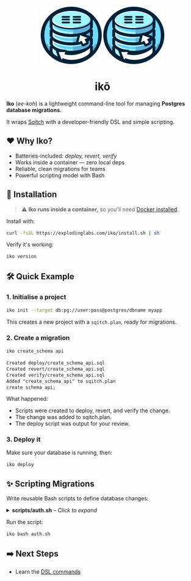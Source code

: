 <p align="center">
  <img alt="Iko logo" height="150" src="https://github.com/explodinglabs/iko/blob/main/images/logo-light.png?raw=true#gh-light-mode-only" />
  <img alt="Iko logo" height="150" src="https://github.com/explodinglabs/iko/blob/main/images/logo-dark.png?raw=true#gh-dark-mode-only" />
</p>

<h1 align="center">
  ikō
</h1>

**Iko** (_ee-koh_) is a lightweight command-line tool for managing **Postgres
database migrations.**

It wraps [Sqitch](https://sqitch.org/) with a developer-friendly DSL and simple
scripting.

## ❤️ Why Iko?

- Batteries-included: _deploy, revert, verify_
- Works inside a container — zero local deps
- Reliable, clean migrations for teams
- Powerful scripting model with Bash

## 🚀 Installation

> ⚠️ **Iko runs inside a container,** so you'll need [Docker
> installed](https://docs.docker.com/get-docker/).

Install with:

```sh
curl -fsSL https://explodinglabs.com/iko/install.sh | sh
```

Verify it's working:

```sh
iko version
```

## 🛠️ Quick Example

### 1. Initialise a project

```sh
iko init --target db:pg://user:pass@postgres/dbname myapp
```

This creates a new project with a `sqitch.plan`, ready for migrations.

### 2. Create a migration

```sh
iko create_schema api
```

```
Created deploy/create_schema_api.sql
Created revert/create_schema_api.sql
Created verify/create_schema_api.sql
Added "create_schema_api" to sqitch.plan
create schema api;
```

What happened:

- Scripts were created to deploy, revert, and verify the change.
- The change was added to sqitch.plan.
- The deploy script was output for your review.

### 3. Deploy it

Make sure your database is running, then:

```sh
iko deploy
```

## ✨ Scripting Migrations

Write reusable Bash scripts to define database changes:

<details>
  <summary><strong>scripts/auth.sh</strong> – <em>Click to expand</em></summary>

```sh
# Create an auth schema
create_schema auth

# Create a user table
create_table_as auth.user <<'EOF'
create table auth.user (
  username text primary key check (length(username) >= 3),
  password text not null check (length(password) < 512),
  role name not null check (length(role) < 512)
);
EOF

# Add a function to hash passwords
create_function_as auth.encrypt_pass <<'EOF'
create function auth.encrypt_pass () returns trigger language plpgsql as $$
begin
  if tg_op = 'INSERT' or new.password <> old.password then
    new.password = crypt(new.password, gen_salt('bf'));
  end if;
  return new;
end; $$
EOF

# Trigger it on insert/update
create_trigger encrypt_pass auth.user auth.encrypt_pass
```

</details>

Run the script:

```sh
iko bash auth.sh
```

## ➡️ Next Steps

- Learn the [DSL commands](COMMANDS.md)
